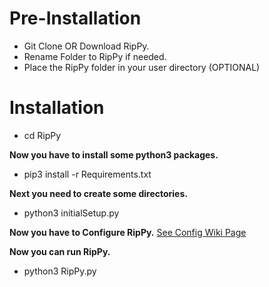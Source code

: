 # Pre-Installation
* Git Clone OR Download RipPy.
* Rename Folder to RipPy if needed.
* Place the RipPy folder in your user directory (OPTIONAL)

# Installation
* cd RipPy

**Now you have to install some python3 packages.**
* pip3 install -r Requirements.txt

**Next you need to create some directories.**

* python3 initialSetup.py

**Now you have to Configure RipPy.**
[See Config Wiki Page](https://github.com/Zachary24/RipPy/wiki/Configure-RipPy)

**Now you can run RipPy.**

* python3 RipPy.py

